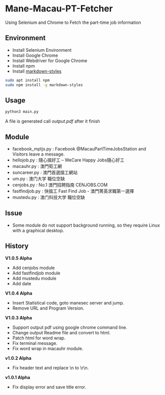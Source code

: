 # Mane-Macau-PT-Fetcher
 Using Selenium and Chrome to Fetch the part-time job information

## Environment

- Install Selenium Environment
- Install Google Chrome
- Install Webdriver for Google Chrome
- Install npm
- Install [markdown-styles](https://github.com/mixu/markdown-styles)

```bash
sudo apt install npm
sudo npm install -g markdown-styles
```

## Usage

```bash
python3 main.py
```

A file is generated call *output.pdf* after it finish

## Module

- facebook_mptjs.py : Facebook @MacauPartTimeJobsStation and Visitors leave a message.
- hellojob.py : 隨心搵好工 – WeCare Happy Jobs隨心好工
- macauhr.py : 澳門筍工網
- suncareer.py : 澳門首選搵工網站
- um.py : 澳门大学 職位空缺
- cenjobs.py : No.1 澳門招聘指南 CENJOBS.COM
- fastfindjob.py : 快搵工 Fast Find Job - 澳門菁英求職第一選擇
- mustedu.py : 澳门科技大学 職位空缺

## Issue

- Some module do not support background running, so they require Linux with a graphical desktop.

## History

**V1.0.5 Alpha**

- Add cenjobs module
- Add fastfindjob module
- Add mustedu module
- Add date

**V1.0.4 Alpha**

- Insert Statistical code, goto manesec server and jump.
- Remove URL and Program Version.

**V1.0.3 Alpha**

- Support output pdf using google chrome command line.
- Change output Readme file and convert to html.
- Patch html for word wrap.
- Fix terminal message.
- Fix word wrap in macauhr module.

**v1.0.2 Alpha**

- Fix header text and replace \n to \r\n.

**v1.0.1 Alpha**

- Fix display error and save title error.


